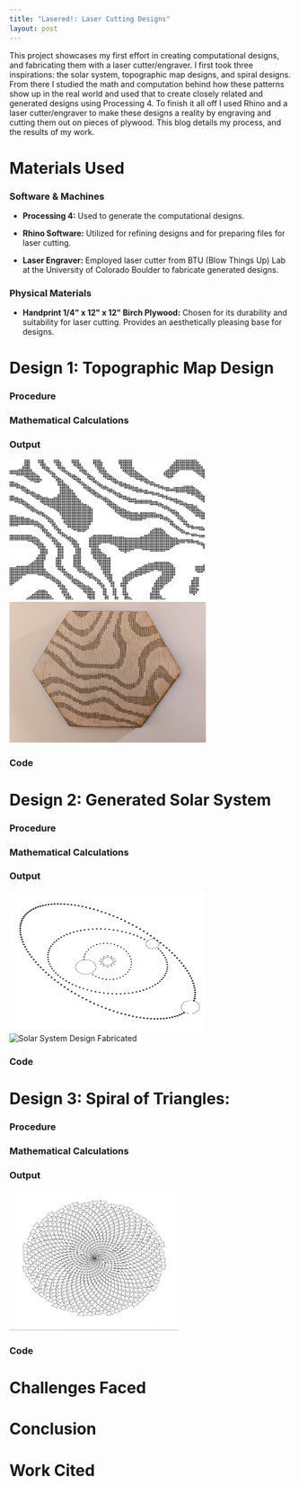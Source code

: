 ```yaml
---
title: "Lasered!: Laser Cutting Designs"
layout: post
---
```

This project showcases my first effort in creating computational designs, and fabricating them with a laser cutter/engraver. I first took three inspirations: the solar system, topographic map designs, and spiral designs. From there I studied the math and computation behind how these patterns show up in the real world and used that to create closely related and generated designs using Processing 4. To finish it all off I used Rhino and a laser cutter/engraver to make these designs a reality by engraving and cutting them out on pieces of plywood. This blog details my process, and the results of my work.

# Materials Used
### Software & Machines
- **Processing 4:** Used to generate the computational designs.
- **Rhino Software:** Utilized for refining designs and for preparing files for laser cutting.

- **Laser Engraver:** Employed laser cutter from BTU (Blow Things Up) Lab at the University of Colorado Boulder to fabricate generated designs.

### Physical Materials
- **Handprint 1/4" x 12" x 12" Birch Plywood:** Chosen for its durability and suitability for laser cutting. Provides an aesthetically pleasing base for designs.

# Design 1: Topographic Map Design

### Procedure

### Mathematical Calculations

### Output
<img src="../assets/topographicOutput.svg" alt="Topographic Map Generated in Processing" width="350" height="250">
<img src="../assets/topographicFabricated.jpg" alt="Topographic Map Design Fabricated" width="350" height="250">

### Code

<div>
<script src="https://gist.github.com/Wian9699/993a14eee934154baa5375f3ec76d730.js"></script>
</div>

# Design 2: Generated Solar System

### Procedure

### Mathematical Calculations

### Output
<img src="../assets/solarSystemOutput.svg" alt="Solar System Generated in Processing" width="350" height="250">
<img src="../assets/solarSystemFabricated.jpg" alt="Solar System Design Fabricated" width="350" height="250">

### Code
<div> 
    <script src="https://gist.github.com/Wian9699/84a4b42b40c4089bc021ba4e366fffac.js"></script>
</div>

# Design 3: Spiral of Triangles: 

### Procedure

### Mathematical Calculations

### Output
<img src="../assets/spiralOutput.png" alt="Spiral Generated in Processing" width="300" height="250">

### Code
<div> 
<script src="https://gist.github.com/Wian9699/b3c4284f05fa00b0c7062fe044251135.js"></script>
</div>

# Challenges Faced

# Conclusion

# Work Cited
